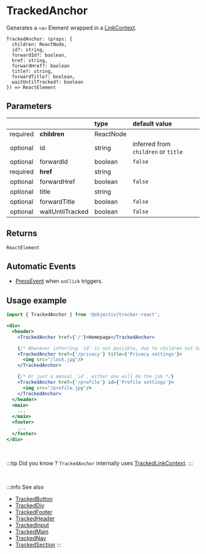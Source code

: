 # TrackedAnchor

Generates a `<a>` Element wrapped in a [LinkContext](/taxonomy/reference/location-contexts/LinkContext.md).

```tsx
TrackedAnchor: (props: {
  children: ReactNode,
  id?: string,
  forwardId?: boolean,
  href: string,
  forwardHref?: boolean
  title?: string,
  forwardTitle?: boolean,
  waitUntilTracked?: boolean
}) => ReactElement
```

## Parameters
|          |                  | type      | default value                       |
|:--------:|:-----------------|:----------|:------------------------------------|
| required | **children**     | ReactNode |                                     |
| optional | id               | string    | inferred from `children` or `title` |
| optional | forwardId        | boolean   | `false`                             |
| required | **href**         | string    |                                     |
| optional | forwardHref      | boolean   | `false`                             |
| optional | title            | string    |                                     |
| optional | forwardTitle     | boolean   | `false`                             |
| optional | waitUntilTracked | boolean   | `false`                             |

## Returns
`ReactElement`

## Automatic Events
- [PressEvent](/taxonomy/reference/events/PressEvent.md) when `onClick` triggers.

## Usage example

```jsx
import { TrackedAnchor } from '@objectiv/tracker-react';
```

```jsx
<div>
  <header>
    <TrackedAnchor href={'/'}>Homepage</TrackedAnchor>

    {/* Whenever inferring 'id' is not possible, due to children not having any text, a `title` can be specified */}
    <TrackedAnchor href={'/privacy'} title={'Privacy settings'}>
      <img src="/lock.jpg"/>
    </TrackedAnchor>

    {/* Or just a manual `id`, either one will do the job */}
    <TrackedAnchor href={'/profile'} id={'Profile settings'}>
      <img src="/profile.jpg"/>
    </TrackedAnchor>
  </header>
  <main>
    ...
  </main>
  <footer>
    ...
  </footer>
</div>
```

<br />

:::tip Did you know ?
`TrackedAnchor` internally uses [TrackedLinkContext](/tracking/react/api-reference/trackedContexts/TrackedLinkContext.md).
:::

<br />

:::info See also
- [TrackedButton](/tracking/react/api-reference/trackedElements/TrackedButton.md)
- [TrackedDiv](/tracking/react/api-reference/trackedElements/TrackedDiv.md)
- [TrackedFooter](/tracking/react/api-reference/trackedElements/TrackedFooter.md)
- [TrackedHeader](/tracking/react/api-reference/trackedElements/TrackedHeader.md)
- [TrackedInput](/tracking/react/api-reference/trackedElements/TrackedInput.md)
- [TrackedMain](/tracking/react/api-reference/trackedElements/TrackedMain.md)
- [TrackedNav](/tracking/react/api-reference/trackedElements/TrackedNav.md)
- [TrackedSection](/tracking/react/api-reference/trackedElements/TrackedSection.md)
:::
